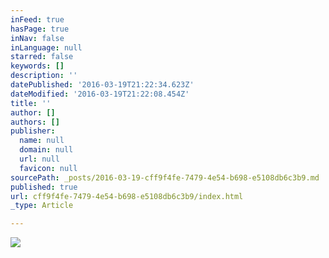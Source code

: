 ```yaml
---
inFeed: true
hasPage: true
inNav: false
inLanguage: null
starred: false
keywords: []
description: ''
datePublished: '2016-03-19T21:22:34.623Z'
dateModified: '2016-03-19T21:22:08.454Z'
title: ''
author: []
authors: []
publisher:
  name: null
  domain: null
  url: null
  favicon: null
sourcePath: _posts/2016-03-19-cff9f4fe-7479-4e54-b698-e5108db6c3b9.md
published: true
url: cff9f4fe-7479-4e54-b698-e5108db6c3b9/index.html
_type: Article

---
```

![](https://the-grid-user-content.s3-us-west-2.amazonaws.com/7fc825fa-9d26-48a9-936f-77cac36aeae1.jpg)